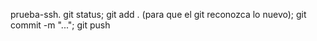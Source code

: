 prueba-ssh. 
git status; 
git add .  (para que el git reconozca lo nuevo); 
git commit -m "..."; 
git push